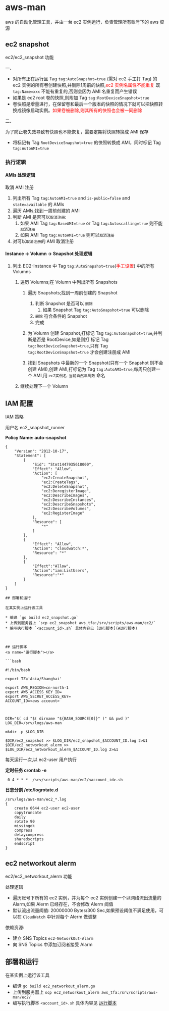 # aws-man

aws 的自动化管理工具，并由一台 ec2 实例运行，负责管理所有账号下的 aws 资源

## ec2 snapshot

 ec2/ec2_snapshot 功能

一、
 
* 对所有正在运行且 Tag `tag:AutoSnapshot=true` (需对 ec2 手工打 Tag) 的 ec2 实例的所有卷创建快照,并删除1周前的快照,<font color="red">ec2 实例名属性不能重复</font> 既 `tag:Name=xxx` 不能有重复的,否则会因为 AMI 名重复而产生错误
* 如果是 ec2 root 卷的快照,则附加 Tag `tag:RootDeviceSnapshot=true` 
* 卷快照是增量进行，在保留卷和最后一个版本的快照的情况下就可以把快照转换成镜像启动实例。<font color="red">如果卷被删除,则其所有的快照也会被一同删除</font>


二、
 
为了防止卷失效导致有快照也不能恢复，需要定期将快照转换成 AMI 保存

* 将标记有 Tag `RootDeviceSnapshot=true` 的快照转换成 AMI，同时标记 Tag `tag:AutoAMI=true`

### 执行逻辑

#### AMIs 处理逻辑

取消 AMI 注册

1. 列出所有 Tag `tag:AutoAMI=true` and `is-public=false` and `state=available` 的 AMIs
2. 遍历 AMIs;找到一周前创建的 AMI
3. 判断 AMI 是否可以`取消注册`:
	1.	如果 AMI Tag `tag:BaseAMI=true` or Tag `tag:Autoscalling=true` 则不能`取消注册`
	2. 如果 AMI Tag `tag:AutoAMI=true` 则可以`取消注册`
4. 对可以`取消注册`的 AMI 取消注册





#### Instance -> Volumn -> Snapshot 处理逻辑

1. 列出 EC2-Instance 中 Tag `tag:AutoSnapshot=true`(<font color="red">手工设置</font>) 中的所有 Volumns
	1. 	遍历 Volumns;在 Volumn 中列出所有 Snapshots
	
		1. 遍历 Snapshots;找到一周前创建的 Snapshot
			1. 判断 Snapshot 是否可以 `删除`
				1. 如果 Snapshot Tag `tag:AutoSnapshot=true` 可以删除
			2. `删除`  符合条件的 Snapshot
			3. 完成 
		1. 为 Volumn 创建 Snapshot,打标记 Tag `tag:AutoSnapshot=true`,并判断是否是 RootDevice,如是则打 标记 Tag `tag:RootDeviceSnapshot=true`,只有 Tag `tag:RootDeviceSnapshot=true` 才会创建注册成 AMI
		
		1. 找到 Snapshots 中最新的一个 Snapshot(只有一个 Snapshot 则不会创建 AMI),创建 AMI,打标记为 Tag `tag:AutoAMI=true`,每周只创建一个 AMI,用 `ec2实例名-当前自然年周数` 命名

		
	2. 继续处理下一个 Volumn




## IAM 配置

IAM 策略

用户名 ec2_snapshot_runner

<b>Policy Name: auto-snapshot</b>

```
{
    "Version": "2012-10-17",
    "Statement": [
        {
            "Sid": "Stmt1447935618000",
            "Effect": "Allow",
            "Action": [
                "ec2:CreateSnapshot",
                "ec2:CreateTags",
                "ec2:DeleteSnapshot",
                "ec2:DeregisterImage",
                "ec2:DescribeImages",
                "ec2:DescribeInstances",
                "ec2:DescribeSnapshots",
                "ec2:DescribeVolumes",
                "ec2:RegisterImage"
            ],
            "Resource": [
                "*"
            ]
        },
        {
            "Effect": "Allow",
            "Action": "cloudwatch:*",
            "Resource": "*"
        },
        {
            "Effect":"Allow",
            "Action":"iam:ListUsers",
            "Resource":"*"
        }
    ]
}

## 部署和运行 

在某实例上运行该工具

* 编译 `go build ec2_snapshot.go`
* 上传到服务器上 `scp ec2_snapshot aws_tfa:/srv/scripts/aws-man/ec2/`
* 编写执行脚本 `<account_id>.sh` 具体内容见 [运行脚本](#运行脚本)



## 运行脚本
<a name="运行脚本"></a>

```bash

#!/bin/bash

export TZ='Asia/Shanghai'

export AWS_REGION=cn-north-1
export AWS_ACCESS_KEY_ID=
export AWS_SECRET_ACCESS_KEY=
ACCOUNT_ID=<aws account>



DIR="$( cd "$( dirname "${BASH_SOURCE[0]}" )" && pwd )"
LOG_DIR=/srv/logs/aws-man

mkdir -p $LOG_DIR

$DIR/ec2_snapshot >> $LOG_DIR/ec2_snapshot_$ACCOUNT_ID.log 2>&1
$DIR/ec2_networkout_alerm >> $LOG_DIR/ec2_networkout_alerm_$ACCOUNT_ID.log 2>&1
```


每天运行一次,以 ec2-user 用户执行


<b>定时任务 crontab -e </b>

```
 0 4 * * *  /srv/scripts/aws-man/ec2/<account_id>.sh
```

<b>日志分割 /etc/logrotate.d</b>

```
/srv/logs/aws-man/ec2_*.log
{
    create 0644 ec2-user ec2-user
    copytruncate
    daily
    rotate 90
    missingok
    compress
    delaycompress
    sharedscripts
    endscript
}
```




## ec2 networkout alerm

ec2/ec2_networkout_alerm 功能

处理逻辑

* 遍历账号下所有的 ec2 实例，并为每个 ec2 实例创建一个以网络流出流量的 Alarm,如果 Alerm 已经存在，不会修改 Alerm 阈值
* 默认流出流量阈值: 20000000 Bytes/300 Sec,如果预设阈值不满足使用，可以在 `CloudWatch` 中针对每个 Alerm 做调整


依赖资源:

 * 建立 SNS Topics `ec2-NetworkOut-Alarm`
 * 向  SNS Topics 中添加订阅者接受 Alarm

 
 ## 部署和运行 

在某实例上运行该工具

* 编译 `go build ec2_networkout_alerm.go`
* 上传到服务器上 `scp ec2_networkout_alerm aws_tfa:/srv/scripts/aws-man/ec2/`
* 编写执行脚本 `<account_id>.sh` 具体内容见 [运行脚本](#运行脚本)


